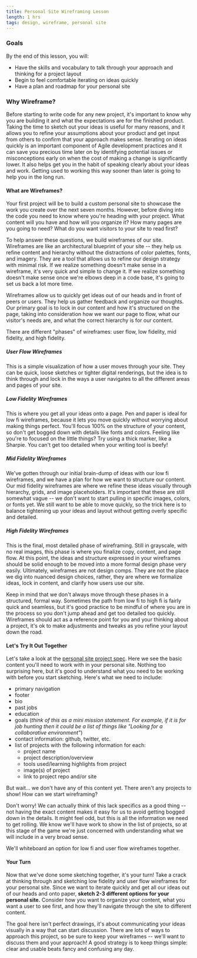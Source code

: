 ```yaml
---
title: Personal Site Wireframing Lesson
length: 1 hrs
tags: design, wireframe, personal site
---
```


### Goals

By the end of this lesson, you will:

* Have the skills and vocabulary to talk through your approach and thinking for a project layout
* Begin to feel comfortable iterating on ideas quickly
* Have a plan and roadmap for your personal site


### Why Wireframe?

Before starting to write code for any new project, it's important to know why you are building it and what the expectations are for the finished product. Taking the time to sketch out your ideas is useful for many reasons, and it allows you to refine your assumptions about your product and get input from others to confirm that your approach makes sense. Iterating on ideas quickly is an important component of Agile development practices and it can save you precious time later on by identifying potential issues or misconceptions early on when the cost of making a change is significantly lower. It also helps get you in the habit of speaking clearly about your ideas and work. Getting used to working this way sooner than later is going to help you in the long run.


#### What are Wireframes?

Your first project will be to build a custom personal site to showcase the work you create over the next seven months. However, before diving into the code you need to know where you're heading with your project. What content will you have and how will you organize it? How many pages are you going to need? What do you want visitors to your site to read first?

To help answer these questions, we build wireframes of our site. Wireframes are like an architectural blueprint of your site -- they help us refine content and hierarchy without the distractions of color palettes, fonts, and imagery. They are a tool that allows us to refine our design strategy with minimal risk. If we realize something doesn't make sense in a wireframe, it's very quick and simple to change it. If we realize something doesn't make sense once we're elbows deep in a code base, it's going to set us back a lot more time.

Wireframes allow us to quickly get ideas out of our heads and in front of peers or users. They help us gather feedback and organize our thoughts. Our primary goal is to lock in our content and how it's structured on the page, taking into consideration how we want our page to flow, what our visitor's needs are, and what the correct hierarchy is for our content.

There are different "phases" of wireframes: user flow, low fidelity, mid fidelity, and high fidelity.

##### User Flow Wireframes

This is a simple visualization of how a user moves through your site. They can be quick, loose sketches or tighter digital renderings, but the idea is to think through and lock in the ways a user navigates to all the different areas and pages of your site.

##### Low Fidelity Wireframes

This is where you get all your ideas onto a page. Pen and paper is ideal for low fi wireframes, because it lets you move quickly without worrying about making things perfect. You'll focus 100% on the structure of your content, so don't get bogged down with details like fonts and colors. Feeling like you're to focused on the little things? Try using a thick marker, like a Sharpie. You can't get too detailed when your writing tool is beefy!

##### Mid Fidelity Wireframes

We've gotten through our initial brain-dump of ideas with our low fi wireframes, and we have a plan for how we want to structure our content. Our mid fidelity wireframes are where we refine these ideas visually through hierarchy, grids, and image placeholders. It's important that these are still somewhat vague -- we don't want to start pulling in specific images, colors, or fonts yet. We still want to be able to move quickly, so the trick here is to balance tightening up your ideas and layout without getting overly specific and detailed.

##### High Fidelity Wireframes

This is the final, most detailed phase of wireframing. Still in grayscale, with no real images, this phase is where you finalize copy, content, and page flow. At this point, the ideas and structure expressed in your wireframes should be solid enough to be moved into a more formal design phase very easily. Ultimately, wireframes are not design comps. They are not the place we dig into nuanced design choices, rather, they are where we formalize ideas, lock in content, and clarify how users use our site.

Keep in mind that we don't always move through these phases in a structured, formal way. Sometimes the path from low fi to high fi is fairly quick and seamless, but it's good practice to be mindful of where you are in the process so you don't jump ahead and get too detailed too quickly. Wireframes should act as a reference point for you and your thinking about a project, it's ok to make adjustments and tweaks as you refine your layout down the road.


#### Let's Try It Out Together

Let's take a look at the [personal site project spec](http://frontend.turing.edu/projects/personal-site-first-draft.html). Here we see the basic content you'll need to work with in your personal site. Nothing too surprising here, but it's good to understand what you need to be working with before you start sketching. Here's what we need to include:

- primary navigation
- footer
- bio
- past jobs
- education
- goals (*think of this as a mini mission statement. For example, if it is for job hunting then it could be a list of things like "Looking for a collaborative environment"*)
- contact information: github, twitter, etc.
- list of projects with the following information for each:
    + project name
    + project description/overview
    + tools used/learning highlights from project
    + image(s) of project
    + link to project repo and/or site

But wait... we don't have any of this content yet. There aren't any projects to show! How can we start wireframing?

Don't worry! We can actually think of this lack specifics as a good thing -- not having the exact content makes it easy for us to avoid getting bogged down in the details. It might feel odd, but this is all the information we need to get rolling. We know we'll have work to show in the list of projects, so at this stage of the game we're just concerned with understanding what we will include in a very broad sense.

We'll whiteboard an option for low fi and user flow wireframes together.


#### Your Turn

Now that we've done some sketching together, it's your turn! Take a crack at thinking through and sketching low fidelity and user flow wireframes for your personal site. Since we want to iterate quickly and get all our ideas out of our heads and onto paper, **sketch 2-3 different options for your personal site.** Consider how you want to organize your content, what you want a user to see first, and how they'll navigate through the site to different content.

The goal here isn't perfect drawings, it's about communicating your ideas visually in a way that can start discussion. There are lots of ways to approach this project, so be sure to keep your wireframes -- we'll want to discuss them and your approach! A good strategy is to keep things simple: clear and usable beats fancy and confusing any day.
